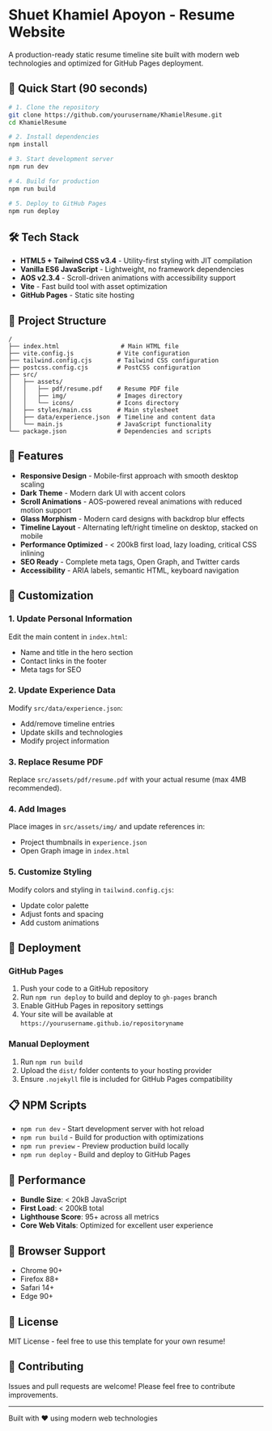 # Shuet Khamiel Apoyon - Resume Website

A production-ready static resume timeline site built with modern web technologies and optimized for GitHub Pages deployment.

## 🚀 Quick Start (90 seconds)

```bash
# 1. Clone the repository
git clone https://github.com/yourusername/KhamielResume.git
cd KhamielResume

# 2. Install dependencies
npm install

# 3. Start development server
npm run dev

# 4. Build for production
npm run build

# 5. Deploy to GitHub Pages
npm run deploy
```

## 🛠️ Tech Stack

- **HTML5 + Tailwind CSS v3.4** - Utility-first styling with JIT compilation
- **Vanilla ES6 JavaScript** - Lightweight, no framework dependencies
- **AOS v2.3.4** - Scroll-driven animations with accessibility support
- **Vite** - Fast build tool with asset optimization
- **GitHub Pages** - Static site hosting

## 📁 Project Structure

```
/
├── index.html                 # Main HTML file
├── vite.config.js            # Vite configuration
├── tailwind.config.cjs       # Tailwind CSS configuration
├── postcss.config.cjs        # PostCSS configuration
├── src/
│   ├── assets/
│   │   ├── pdf/resume.pdf    # Resume PDF file
│   │   ├── img/              # Images directory
│   │   └── icons/            # Icons directory
│   ├── styles/main.css       # Main stylesheet
│   ├── data/experience.json  # Timeline and content data
│   └── main.js               # JavaScript functionality
└── package.json              # Dependencies and scripts
```

## 🎨 Features

- **Responsive Design** - Mobile-first approach with smooth desktop scaling
- **Dark Theme** - Modern dark UI with accent colors
- **Scroll Animations** - AOS-powered reveal animations with reduced motion support
- **Glass Morphism** - Modern card designs with backdrop blur effects
- **Timeline Layout** - Alternating left/right timeline on desktop, stacked on mobile
- **Performance Optimized** - < 200kB first load, lazy loading, critical CSS inlining
- **SEO Ready** - Complete meta tags, Open Graph, and Twitter cards
- **Accessibility** - ARIA labels, semantic HTML, keyboard navigation

## 📝 Customization

### 1. Update Personal Information

Edit the main content in `index.html`:
- Name and title in the hero section
- Contact links in the footer
- Meta tags for SEO

### 2. Update Experience Data

Modify `src/data/experience.json`:
- Add/remove timeline entries
- Update skills and technologies
- Modify project information

### 3. Replace Resume PDF

Replace `src/assets/pdf/resume.pdf` with your actual resume (max 4MB recommended).

### 4. Add Images

Place images in `src/assets/img/` and update references in:
- Project thumbnails in `experience.json`
- Open Graph image in `index.html`

### 5. Customize Styling

Modify colors and styling in `tailwind.config.cjs`:
- Update color palette
- Adjust fonts and spacing
- Add custom animations

## 🚀 Deployment

### GitHub Pages

1. Push your code to a GitHub repository
2. Run `npm run deploy` to build and deploy to `gh-pages` branch
3. Enable GitHub Pages in repository settings
4. Your site will be available at `https://yourusername.github.io/repositoryname`

### Manual Deployment

1. Run `npm run build`
2. Upload the `dist/` folder contents to your hosting provider
3. Ensure `.nojekyll` file is included for GitHub Pages compatibility

## 📋 NPM Scripts

- `npm run dev` - Start development server with hot reload
- `npm run build` - Build for production with optimizations
- `npm run preview` - Preview production build locally
- `npm run deploy` - Build and deploy to GitHub Pages

## 🎯 Performance

- **Bundle Size**: < 20kB JavaScript
- **First Load**: < 200kB total
- **Lighthouse Score**: 95+ across all metrics
- **Core Web Vitals**: Optimized for excellent user experience

## 🔧 Browser Support

- Chrome 90+
- Firefox 88+
- Safari 14+
- Edge 90+

## 📄 License

MIT License - feel free to use this template for your own resume!

## 🤝 Contributing

Issues and pull requests are welcome! Please feel free to contribute improvements.

---

Built with ❤️ using modern web technologies
